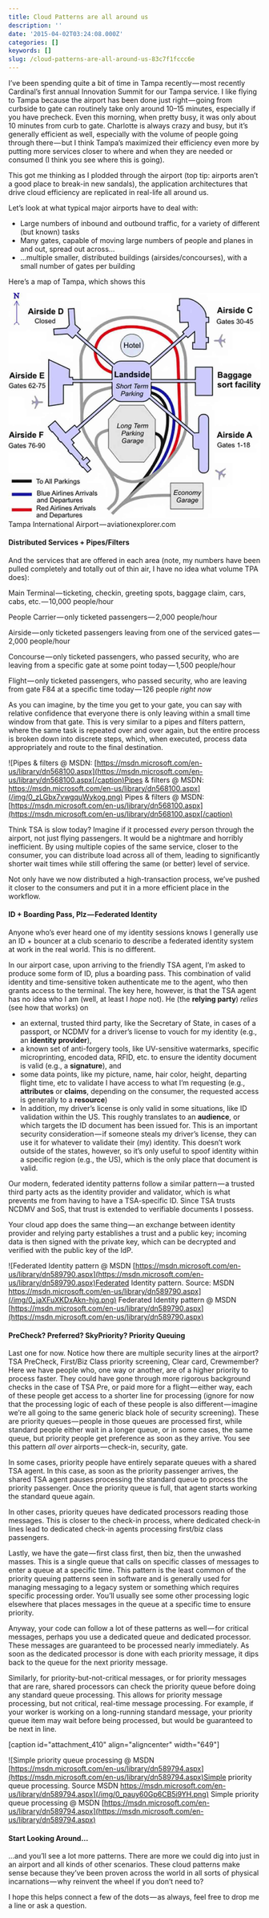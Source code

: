 ```yaml
---
title: Cloud Patterns are all around us
description: ''
date: '2015-04-02T03:24:08.000Z'
categories: []
keywords: []
slug: /cloud-patterns-are-all-around-us-83c7f1fccc6e
---
```


I’ve been spending quite a bit of time in Tampa recently — most recently Cardinal’s first annual Innovation Summit for our Tampa service. I like flying to Tampa because the airport has been done just right — going from curbside to gate can routinely take only around 10–15 minutes, especially if you have precheck. Even this morning, when pretty busy, it was only about 10 minutes from curb to gate. Charlotte is always crazy and busy, but it’s generally efficient as well, especially with the volume of people going through there — but I think Tampa’s maximized their efficiency even more by putting more services closer to where and when they are needed or consumed (I think you see where this is going).

This got me thinking as I plodded through the airport (top tip: airports aren’t a good place to break-in new sandals), the application architectures that drive cloud efficiency are replicated in real-life all around us.

Let’s look at what typical major airports have to deal with:

* Large numbers of inbound and outbound traffic, for a variety of different (but known) tasks
* Many gates, capable of moving large numbers of people and planes in and out, spread out across…
* …multiple smaller, distributed buildings (airsides/concourses), with a small number of gates per building

Here’s a map of Tampa, which shows this

![Tampa International Airport — aviationexplorer.comTampa International Airport  - aviationexplorer.com](/img/0_4yNOm73RWFt28uHX.jpg)
Tampa International Airport — aviationexplorer.com

#### Distributed Services + Pipes/Filters

And the services that are offered in each area (note, my numbers have been pulled completely and totally out of thin air, I have no idea what volume TPA does):

Main Terminal — ticketing, checkin, greeting spots, baggage claim, cars, cabs, etc. — 10,000 people/hour

People Carrier — only ticketed passengers — 2,000 people/hour

Airside — only ticketed passengers leaving from one of the serviced gates — 2,000 people/hour

Concourse — only ticketed passengers, who passed security, who are leaving from a specific gate at some point today — 1,500 people/hour

Flight — only ticketed passengers, who passed security, who are leaving from gate F84 at a specific time today — 126 people _right now_

As you can imagine, by the time you get to your gate, you can say with relative confidence that everyone there is only leaving within a small time window from that gate. This is very similar to a pipes and filters pattern, where the same task is repeated over and over again, but the entire process is broken down into discrete steps, which, when executed, process data appropriately and route to the final destination.

![Pipes & filters @ MSDN: [https://msdn.microsoft.com/en-us/library/dn568100.aspx](https://msdn.microsoft.com/en-us/library/dn568100.aspx[/caption)Pipes & filters @ MSDN: https://msdn.microsoft.com/en-us/library/dn568100.aspx](/img/0_zLGbx7vwgquWykog.png)
Pipes & filters @ MSDN: [https://msdn.microsoft.com/en-us/library/dn568100.aspx](https://msdn.microsoft.com/en-us/library/dn568100.aspx[/caption)

Think TSA is slow today? Imagine if it processed _every_ person through the airport, not just flying passengers. It would be a nightmare and horribly inefficient. By using multiple copies of the same service, closer to the consumer, you can distribute load across all of them, leading to significantly shorter wait times while still offering the same (or better) level of service.

Not only have we now distributed a high-transaction process, we’ve pushed it closer to the consumers and put it in a more efficient place in the workflow.

#### ID + Boarding Pass, Plz — Federated Identity

Anyone who’s ever heard one of my identity sessions knows I generally use an ID + bouncer at a club scenario to describe a federated identity system at work in the real world. This is no different.

In our airport case, upon arriving to the friendly TSA agent, I’m asked to produce some form of ID, plus a boarding pass. This combination of valid identity and time-sensitive token authenticate me to the agent, who then grants access to the terminal. The key here, however, is that the TSA agent has no idea who I am (well, at least I _hope_ not). He (the **relying party**) _relies_ (see how that works) on

* an external, trusted third party, like the Secretary of State, in cases of a passport, or NCDMV for a driver’s license to vouch for my identity (e.g., an **identity provider**),
* a known set of anti-forgery tools, like UV-sensitive watermarks, specific microprinting, encoded data, RFID, etc. to ensure the identity document is valid (e.g., a **signature**), and
* some data points, like my picture, name, hair color, height, departing flight time, etc to validate I have access to what I’m requesting (e.g., **attributes** or **claims**, depending on the consumer, the requested access is generally to a **resource**)
* In addition, my driver’s license is only valid in some situations, like ID validation within the US. This roughly translates to an **audience**, or which targets the ID document has been issued for. This is an important security consideration — if someone steals my driver’s license, they can use it for whatever to validate their (my) identity. This doesn’t work outside of the states, however, so it’s only useful to spoof identity within a specific region (e.g., the US), which is the only place that document is valid.

Our modern, federated identity patterns follow a similar pattern — a trusted third party acts as the identity provider and validator, which is what prevents me from having to have a TSA-specific ID. Since TSA trusts NCDMV and SoS, that trust is extended to verifiable documents I possess.

Your cloud app does the same thing — an exchange between identity provider and relying party establishes a trust and a public key; incoming data is then signed with the private key, which can be decrypted and verified with the public key of the IdP.

![Federated Identity pattern @ MSDN [https://msdn.microsoft.com/en-us/library/dn589790.aspx](https://msdn.microsoft.com/en-us/library/dn589790.aspx)Federated Identity pattern. Source: MSDN https://msdn.microsoft.com/en-us/library/dn589790.aspx](/img/0_jaXFuXKDxAkn-hjg.png)
Federated Identity pattern @ MSDN [https://msdn.microsoft.com/en-us/library/dn589790.aspx](https://msdn.microsoft.com/en-us/library/dn589790.aspx)

#### PreCheck? Preferred? SkyPriority? Priority Queuing

Last one for now. Notice how there are multiple security lines at the airport? TSA PreCheck, First/Biz Class priority screening, Clear card, Crewmember? Here we have people who, one way or another, are of a higher priority to process faster. They could have gone through more rigorous background checks in the case of TSA Pre, or paid more for a flight — either way, each of these people get access to a shorter line for processing (ignore for now that the processing logic of each of these people is also different — imagine we’re all going to the same generic black hole of security screening). These are priority queues — people in those queues are processed first, while standard people either wait in a longer queue, or in some cases, the same queue, but priority people get preference as soon as they arrive. You see this pattern _all over_ airports — check-in, security, gate.

In some cases, priority people have entirely separate queues with a shared TSA agent. In this case, as soon as the priority passenger arrives, the shared TSA agent pauses processing the standard queue to process the priority passenger. Once the priority queue is full, that agent starts working the standard queue again.

In other cases, priority queues have dedicated processors reading those messages. This is closer to the check-in process, where dedicated check-in lines lead to dedicated check-in agents processing first/biz class passengers.

Lastly, we have the gate — first class first, then biz, then the unwashed masses. This is a single queue that calls on specific classes of messages to enter a queue at a specific time. This pattern is the least common of the priority queuing patterns seen in software and is generally used for managing messaging to a legacy system or something which requires specific processing order. You’ll usually see some other processing logic elsewhere that places messages in the queue at a specific time to ensure priority.

Anyway, your code can follow a lot of these patterns as well — for critical messages, perhaps you use a dedicated queue and dedicated processor. These messages are guaranteed to be processed nearly immediately. As soon as the dedicated processor is done with each priority message, it dips back to the queue for the next priority message.

Similarly, for priority-but-not-critical messages, or for priority messages that are rare, shared processors can check the priority queue before doing any standard queue processing. This allows for priority message processing, but not critical, real-time message processing. For example, if your worker is working on a long-running standard message, your priority queue item may wait before being processed, but would be guaranteed to be next in line.

\[caption id="attachment\_410" align="aligncenter" width="649"]

![Simple priority queue processing @ MSDN [https://msdn.microsoft.com/en-us/library/dn589794.aspx](https://msdn.microsoft.com/en-us/library/dn589794.aspx)Simple priority queue processing. Source MSDN https://msdn.microsoft.com/en-us/library/dn589794.aspx](/img/0_pauy60Gp6CB5i9YH.png)
Simple priority queue processing @ MSDN [https://msdn.microsoft.com/en-us/library/dn589794.aspx](https://msdn.microsoft.com/en-us/library/dn589794.aspx)

#### Start Looking Around…

…and you’ll see a lot more patterns. There are more we could dig into just in an airport and all kinds of other scenarios. These cloud patterns make sense because they’ve been proven across the world in all sorts of physical incarnations — why reinvent the wheel if you don’t need to?

I hope this helps connect a few of the dots — as always, feel free to drop me a line or ask a question.
